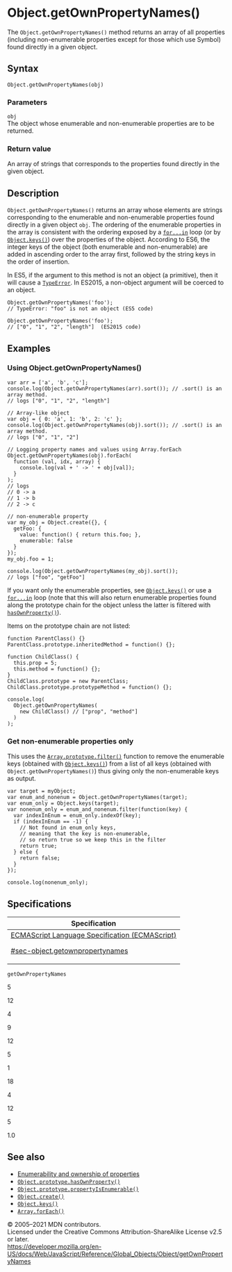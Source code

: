 # Object.getOwnPropertyNames()

The `Object.getOwnPropertyNames()` method returns an array of all properties (including non-enumerable properties except for those which use Symbol) found directly in a given object.

## Syntax

    Object.getOwnPropertyNames(obj)

### Parameters

`obj`  
The object whose enumerable and non-enumerable properties are to be returned.

### Return value

An array of strings that corresponds to the properties found directly in the given object.

## Description

`Object.getOwnPropertyNames()` returns an array whose elements are strings corresponding to the enumerable and non-enumerable properties found directly in a given object `obj`. The ordering of the enumerable properties in the array is consistent with the ordering exposed by a [`for...in`](../../statements/for...in) loop (or by [`Object.keys()`](keys)) over the properties of the object. According to ES6, the integer keys of the object (both enumerable and non-enumerable) are added in ascending order to the array first, followed by the string keys in the order of insertion.

In ES5, if the argument to this method is not an object (a primitive), then it will cause a [`TypeError`](../typeerror). In ES2015, a non-object argument will be coerced to an object.

    Object.getOwnPropertyNames('foo');
    // TypeError: "foo" is not an object (ES5 code)

    Object.getOwnPropertyNames('foo');
    // ["0", "1", "2", "length"]  (ES2015 code)

## Examples

### Using Object.getOwnPropertyNames()

    var arr = ['a', 'b', 'c'];
    console.log(Object.getOwnPropertyNames(arr).sort()); // .sort() is an array method.
    // logs ["0", "1", "2", "length"]

    // Array-like object
    var obj = { 0: 'a', 1: 'b', 2: 'c' };
    console.log(Object.getOwnPropertyNames(obj).sort()); // .sort() is an array method.
    // logs ["0", "1", "2"]

    // Logging property names and values using Array.forEach
    Object.getOwnPropertyNames(obj).forEach(
      function (val, idx, array) {
        console.log(val + ' -> ' + obj[val]);
      }
    );
    // logs
    // 0 -> a
    // 1 -> b
    // 2 -> c

    // non-enumerable property
    var my_obj = Object.create({}, {
      getFoo: {
        value: function() { return this.foo; },
        enumerable: false
      }
    });
    my_obj.foo = 1;

    console.log(Object.getOwnPropertyNames(my_obj).sort());
    // logs ["foo", "getFoo"]

If you want only the enumerable properties, see [`Object.keys()`](keys) or use a [`for...in`](../../statements/for...in) loop (note that this will also return enumerable properties found along the prototype chain for the object unless the latter is filtered with [`hasOwnProperty()`](hasownproperty)).

Items on the prototype chain are not listed:

    function ParentClass() {}
    ParentClass.prototype.inheritedMethod = function() {};

    function ChildClass() {
      this.prop = 5;
      this.method = function() {};
    }
    ChildClass.prototype = new ParentClass;
    ChildClass.prototype.prototypeMethod = function() {};

    console.log(
      Object.getOwnPropertyNames(
        new ChildClass() // ["prop", "method"]
      )
    );

### Get non-enumerable properties only

This uses the [`Array.prototype.filter()`](../array/filter) function to remove the enumerable keys (obtained with [`Object.keys()`](keys)) from a list of all keys (obtained with `Object.getOwnPropertyNames()`) thus giving only the non-enumerable keys as output.

    var target = myObject;
    var enum_and_nonenum = Object.getOwnPropertyNames(target);
    var enum_only = Object.keys(target);
    var nonenum_only = enum_and_nonenum.filter(function(key) {
      var indexInEnum = enum_only.indexOf(key);
      if (indexInEnum == -1) {
        // Not found in enum_only keys,
        // meaning that the key is non-enumerable,
        // so return true so we keep this in the filter
        return true;
      } else {
        return false;
      }
    });

    console.log(nonenum_only);

## Specifications

<table><thead><tr class="header"><th>Specification</th></tr></thead><tbody><tr class="odd"><td><a href="https://tc39.es/ecma262/#sec-object.getownpropertynames">ECMAScript Language Specification (ECMAScript) 
<br/>

<span class="small">#sec-object.getownpropertynames</span></a></td></tr></tbody></table>

`getOwnPropertyNames`

5

12

4

9

12

5

1

18

4

12

5

1.0

## See also

-   [Enumerability and ownership of properties](https://developer.mozilla.org/en-US/docs/Web/JavaScript/Enumerability_and_ownership_of_properties)
-   [`Object.prototype.hasOwnProperty()`](hasownproperty)
-   [`Object.prototype.propertyIsEnumerable()`](propertyisenumerable)
-   [`Object.create()`](create)
-   [`Object.keys()`](keys)
-   [`Array.forEach()`](../array/foreach)

© 2005–2021 MDN contributors.  
Licensed under the Creative Commons Attribution-ShareAlike License v2.5 or later.  
<a href="https://developer.mozilla.org/en-US/docs/Web/JavaScript/Reference/Global_Objects/Object/getOwnPropertyNames" class="_attribution-link">https://developer.mozilla.org/en-US/docs/Web/JavaScript/Reference/Global_Objects/Object/getOwnPropertyNames</a>
